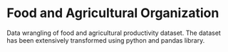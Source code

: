 # Food and Agricultural Organization

Data wrangling of food and agricultural productivity dataset.
The dataset has been extensively transformed using python and pandas library.
